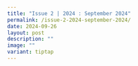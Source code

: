 ```yaml
---
title: "Issue 2 | 2024 : September 2024"
permalink: /issue-2-2024-september-2024/
date: 2024-09-26
layout: post
description: ""
image: ""
variant: tiptap
---
```

